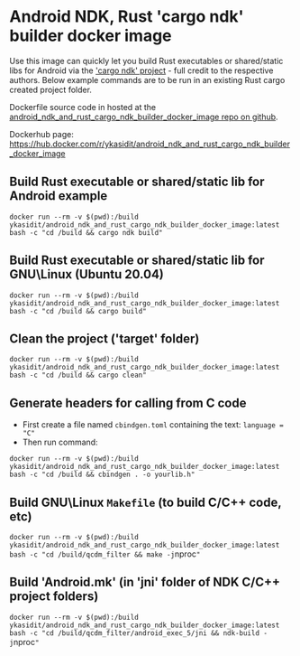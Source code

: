 Android NDK, Rust 'cargo ndk' builder docker image
==========================================

Use this image can quickly let you build Rust executables or shared/static libs for Android via the ['cargo ndk' project](https://github.com/bbqsrc/cargo-ndk) - full credit to the respective authors.
Below example commands are to be run in an existing Rust cargo created project folder.

Dockerfile source code in hosted at the [android_ndk_and_rust_cargo_ndk_builder_docker_image repo on github](https://github.com/ykasidit/android_ndk_and_rust_cargo_ndk_builder_docker_image).

Dockerhub page:
https://hub.docker.com/r/ykasidit/android_ndk_and_rust_cargo_ndk_builder_docker_image


Build Rust executable or shared/static lib for Android example
-----------------------------------------------------------------------------------------

`docker run --rm -v $(pwd):/build ykasidit/android_ndk_and_rust_cargo_ndk_builder_docker_image:latest bash -c "cd /build && cargo ndk build"`

Build Rust executable or shared/static lib for GNU\Linux (Ubuntu 20.04)
-------------------------------------------------------------------------------------------------------

`docker run --rm -v $(pwd):/build ykasidit/android_ndk_and_rust_cargo_ndk_builder_docker_image:latest bash -c "cd /build && cargo build"`

Clean the project ('target' folder)
------------------------------------------------
`docker run --rm -v $(pwd):/build ykasidit/android_ndk_and_rust_cargo_ndk_builder_docker_image:latest bash -c "cd /build && cargo clean"`

Generate headers for calling from C code
------------------------------------------------------------
- First create a file named `cbindgen.toml` containing the text:
`language = "C"`
- Then run command:

`docker run --rm -v $(pwd):/build ykasidit/android_ndk_and_rust_cargo_ndk_builder_docker_image:latest bash -c "cd /build && cbindgen . -o yourlib.h"`

Build GNU\Linux `Makefile` (to build C/C++ code, etc)
--------------------------------------------------------------
`docker run --rm -v $(pwd):/build ykasidit/android_ndk_and_rust_cargo_ndk_builder_docker_image:latest bash -c "cd /build/qcdm_filter && make -j`nproc`"`

Build 'Android.mk' (in 'jni' folder of NDK C/C++ project folders)
-----------------------------------------------------------------------------------------
`docker run --rm -v $(pwd):/build ykasidit/android_ndk_and_rust_cargo_ndk_builder_docker_image:latest bash -c "cd /build/qcdm_filter/android_exec_5/jni && ndk-build -j`nproc`"`



